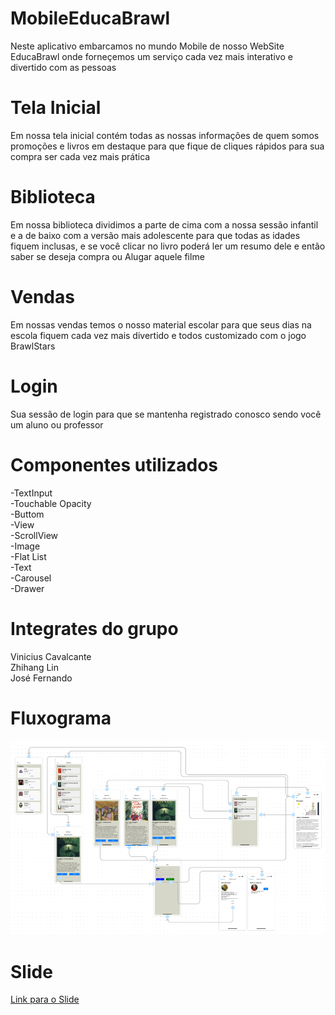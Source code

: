 # MobileEducaBrawl
Neste aplicativo embarcamos no mundo Mobile de nosso WebSite EducaBrawl onde forneçemos um serviço cada vez mais interativo e divertido com as pessoas
# Tela Inicial 
Em nossa tela inicial contém todas as nossas informações de quem somos promoções e livros em destaque para que fique de cliques rápidos para sua compra ser cada vez mais prática
# Biblioteca
Em nossa biblioteca dividimos a parte de cima com a nossa sessão infantil e a de baixo com a versão mais adolescente para que todas as idades fiquem inclusas, e se você clicar no livro poderá ler um resumo dele e então saber se deseja compra ou Alugar aquele filme
# Vendas
Em nossas vendas temos o nosso material escolar para que seus dias na escola fiquem cada vez mais divertido e todos customizado com o jogo BrawlStars
# Login
Sua sessão de login para que se mantenha registrado conosco sendo você um aluno ou professor
# Componentes utilizados
-TextInput\
-Touchable Opacity\
-Buttom\
-View\
-ScrollView\
-Image\
-Flat List\
-Text\
-Carousel\
-Drawer
# Integrates do grupo
Vinicius Cavalcante\
Zhihang Lin\
José Fernando
# Fluxograma
![Alt text](./Fluxograma/Fluxograma.png)
# Slide
[Link para o Slide](./Slide/Mobile.pdf)

